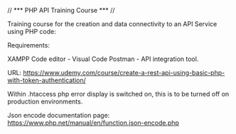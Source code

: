 // *** PHP API Training Course *** //

Training course for the creation and data connectivity to an API Service using PHP code:

Requirements:

XAMPP
Code editor - Visual Code
Postman - API integration tool.

URL:
https://www.udemy.com/course/create-a-rest-api-using-basic-php-with-token-authentication/

Within .htaccess php error display is switched on, this is to be turned off on production environments.

Json encode documentation page:
https://www.php.net/manual/en/function.json-encode.php